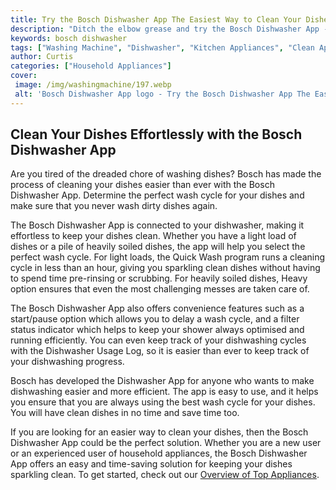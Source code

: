 ```yaml
---
title: Try the Bosch Dishwasher App The Easiest Way to Clean Your Dishes
description: "Ditch the elbow grease and try the Bosch Dishwasher App - the easiest way to get sparkling clean dishes without breaking a sweat"
keywords: bosch dishwasher
tags: ["Washing Machine", "Dishwasher", "Kitchen Appliances", "Clean Appliance", "Appliance Brand"]
author: Curtis
categories: ["Household Appliances"]
cover: 
 image: /img/washingmachine/197.webp
 alt: 'Bosch Dishwasher App logo - Try the Bosch Dishwasher App The Easiest Way to Clean Your Dishes'
---
```

## Clean Your Dishes Effortlessly with the Bosch Dishwasher App
Are you tired of the dreaded chore of washing dishes? Bosch has made the process of cleaning your dishes easier than ever with the Bosch Dishwasher App. Determine the perfect wash cycle for your dishes and make sure that you never wash dirty dishes again.

The Bosch Dishwasher App is connected to your dishwasher, making it effortless to keep your dishes clean. Whether you have a light load of dishes or a pile of heavily soiled dishes, the app will help you select the perfect wash cycle. For light loads, the Quick Wash program runs a cleaning cycle in less than an hour, giving you sparkling clean dishes without having to spend time pre-rinsing or scrubbing. For heavily soiled dishes, Heavy option ensures that even the most challenging messes are taken care of.

The Bosch Dishwasher App also offers convenience features such as a start/pause option which allows you to delay a wash cycle, and a filter status indicator which helps to keep your shower always optimised and running efficiently. You can even keep track of your dishwashing cycles with the Dishwasher Usage Log, so it is easier than ever to keep track of your dishwashing progress.

Bosch has developed the Dishwasher App for anyone who wants to make dishwashing easier and more efficient. The app is easy to use, and it helps you ensure that you are always using the best wash cycle for your dishes. You will have clean dishes in no time and save time too.

If you are looking for an easier way to clean your dishes, then the Bosch Dishwasher App could be the perfect solution. Whether you are a new user or an experienced user of household appliances, the Bosch Dishwasher App offers an easy and time-saving solution for keeping your dishes sparkling clean. To get started, check out our [Overview of Top Appliances](./pages/appliance-overview).
